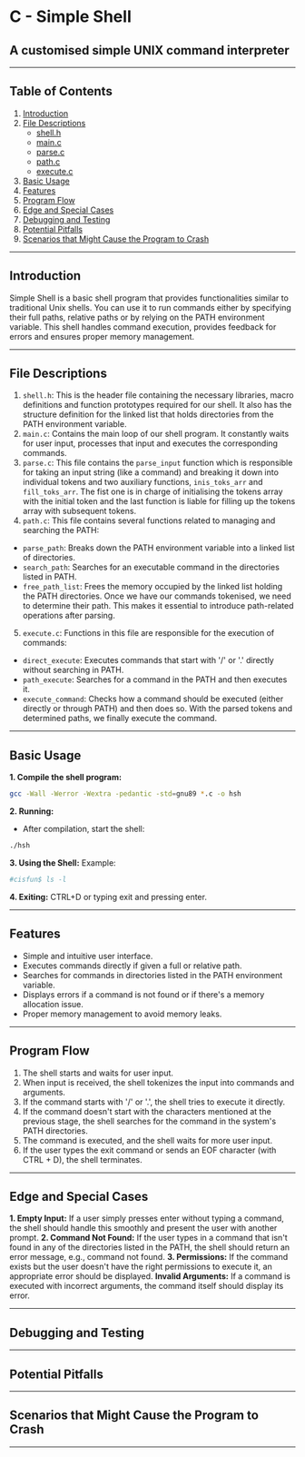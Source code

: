 # C - Simple Shell
## A customised simple UNIX command interpreter
***
## Table of Contents
1. [Introduction](#introduction)
2. [File Descriptions](#file-descriptions)
   * [shell.h](#shellh)
   * [main.c](#mainc)
   * [parse.c](#parsec)
   * [path.c](#pathc)
   * [execute.c](#executec)
3. [Basic Usage](#basic-usage)
4. [Features](#features)
5. [Program Flow](#program-flow)
6. [Edge and Special Cases](#edge-and-special-cases)
7. [Debugging and Testing](#debugging-and-testing)
8. [Potential Pitfalls](#potential-pitfalls)
9. [Scenarios that Might Cause the Program to Crash](#scenarios-that-might-cause-the-program-to-crash)
***
## Introduction
Simple Shell is a basic shell program that provides functionalities similar to traditional Unix shells. You can use it to run commands either by specifying their full paths, relative paths or by relying on the PATH environment variable. This shell handles command execution, provides feedback for errors and ensures proper memory management.
***
## File Descriptions
1. `shell.h`: This is the header file containing the necessary libraries, macro definitions and function prototypes required for our shell. It also has the structure definition for the linked list that holds directories from the PATH environment variable.
2. `main.c`: Contains the main loop of our shell program. It constantly waits for user input, processes that input and executes the corresponding commands.
3. `parse.c`: This file contains the `parse_input` function which is responsible for taking an input string (like a command) and breaking it down into individual tokens and two auxiliary functions, `inis_toks_arr` and `fill_toks_arr`. The fist one is in charge of initialising the tokens array with the initial token and the last function is liable for filling up the tokens array with subsequent tokens.
4. `path.c`: This file contains several functions related to managing and searching the PATH:
* `parse_path`: Breaks down the PATH environment variable into a linked list of directories.
* `search_path`: Searches for an executable command in the directories listed in PATH.
* `free_path_list`: Frees the memory occupied by the linked list holding the PATH directories.
Once we have our commands tokenised, we need to determine their path. This makes it essential to introduce path-related operations after parsing.
5. `execute.c`: Functions in this file are responsible for the execution of commands:
* `direct_execute`: Executes commands that start with '/' or '.' directly without searching in PATH.
* `path_execute`: Searches for a command in the PATH and then executes it.
* `execute_command`: Checks how a command should be executed (either directly or through PATH) and then does so.
With the parsed tokens and determined paths, we finally execute the command.
***
## Basic Usage
**1. Compile the shell program:**
```bash
gcc -Wall -Werror -Wextra -pedantic -std=gnu89 *.c -o hsh
```
**2. Running:**
* After compilation, start the shell:
```bash
./hsh
```
**3. Using the Shell:**
Example:
```bash
#cisfun$ ls -l
```
**4. Exiting:**
CTRL+D or typing exit and pressing enter.
***
## Features
* Simple and intuitive user interface.
* Executes commands directly if given a full or relative path.
* Searches for commands in directories listed in the PATH environment variable.
* Displays errors if a command is not found or if there's a memory allocation issue.
* Proper memory management to avoid memory leaks.
***
## Program Flow
1. The shell starts and waits for user input.
2. When input is received, the shell tokenizes the input into commands and arguments.
3. If the command starts with '/' or '.', the shell tries to execute it directly.
4. If the command doesn't start with the characters mentioned at the previous stage, the shell searches for the command in the system's PATH directories.
5. The command is executed, and the shell waits for more user input.
6. If the user types the exit command or sends an EOF character (with CTRL + D), the shell terminates.
***
## Edge and Special Cases
**1. Empty Input:**
If a user simply presses enter without typing a command, the shell should handle this smoothly and present the user with another prompt.
**2. Command Not Found:**
If the user types in a command that isn't found in any of the directories listed in the PATH, the shell should return an error message, e.g., command not found.
**3. Permissions:**
If the command exists but the user doesn't have the right permissions to execute it, an appropriate error should be displayed.
**Invalid Arguments:**
If a command is executed with incorrect arguments, the command itself should display its error.
***
## Debugging and Testing
***
## Potential Pitfalls
***
## Scenarios that Might Cause the Program to Crash
***